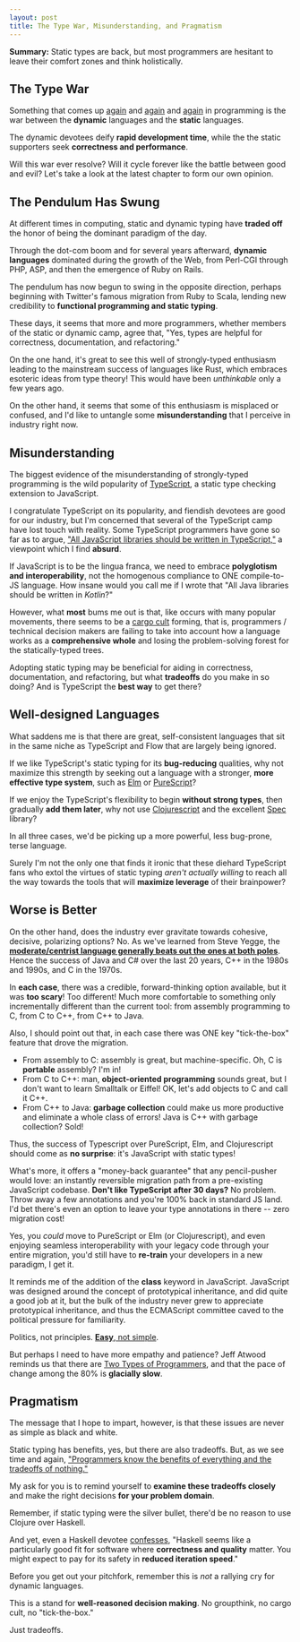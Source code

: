 ```yaml
---
layout: post
title: The Type War, Misunderstanding, and Pragmatism
---
```


**Summary:** Static types are back, but most programmers are hesitant to leave their comfort zones and think holistically.

## The Type War

Something that comes up [again][21] and [again][7] and [again][3] in programming is the war between the **dynamic** languages and the **static** languages.  

The dynamic devotees deify **rapid development time**, while the the static supporters seek **correctness and performance**.

Will this war ever resolve? Will it cycle forever like the battle between good and evil? Let's take a look at the latest chapter to form our own opinion.

## The Pendulum Has Swung

At different times in computing, static and dynamic typing have **traded off** the honor of being the dominant paradigm of the day.

Through the dot-com boom and for several years afterward, **dynamic languages** dominated during the growth of the Web, from Perl-CGI through PHP, ASP, and then the emergence of Ruby on Rails.

The pendulum has now begun to swing in the opposite direction, perhaps beginning with Twitter's famous migration from Ruby to Scala, lending new credibility to **functional programming and static typing**.

These days, it seems that more and more programmers, whether members of the static or dynamic camp, agree that, "Yes, types are helpful for correctness, documentation, and refactoring."

On the one hand, it's great to see this well of strongly-typed enthusiasm leading to the mainstream success of languages like Rust, which embraces esoteric ideas from type theory! This would have been *unthinkable* only a few years ago.

On the other hand, it seems that some of this enthusiasm is misplaced or confused, and I'd like to untangle some **misunderstanding** that I perceive in industry right now.

## Misunderstanding

The biggest evidence of the misunderstanding of strongly-typed programming is the wild popularity of [TypeScript][8], a static type checking extension to JavaScript.

I congratulate TypeScript on its popularity, and fiendish devotees are good for our industry, but I'm concerned that several of the TypeScript camp have lost touch with reality. Some TypeScript programmers have gone so far as to argue, ["All JavaScript libraries should be written in TypeScript,"][17] a viewpoint which I find **absurd**.  

If JavaScript is to be the lingua franca, we need to embrace **polyglotism and interoperability**, not the homogenous compliance to ONE compile-to-JS language. How insane would you call me if I wrote that "All Java libraries should be written in *Kotlin*?"

However, what **most** bums me out is that, like occurs with many popular movements, there seems to be a [cargo cult][14] forming, that is, programmers / technical decision makers are failing to take into account how a language works as a **comprehensive whole** and losing the problem-solving forest for the statically-typed trees. 

Adopting static typing may be beneficial for aiding in correctness, documentation, and refactoring, but what **tradeoffs** do you make in so doing? And is TypeScript the **best way** to get there?

## Well-designed Languages

What saddens me is that there are great, self-consistent languages that sit in the same niche as TypeScript and Flow that are largely being ignored.

If we like TypeScript's static typing for its **bug-reducing** qualities, why not maximize this strength by seeking out a language with a stronger, **more effective type system**, such as [Elm][11] or [PureScript][10]?

If we enjoy the TypeScript's flexibility to begin **without strong types**, then gradually **add them later**, why not use [Clojurescript][18] and the excellent [Spec][19] library? 

In all three cases, we'd be picking up a more powerful, less bug-prone, terse language.

Surely I'm not the only one that finds it ironic that these diehard TypeScript fans who extol the virtues of static typing *aren't actually willing* to reach all the way towards the tools that will **maximize leverage** of their brainpower?

## Worse is Better

On the other hand, does the industry ever gravitate towards cohesive, decisive, polarizing options? No. As we've learned from Steve Yegge, the **[moderate/centrist language generally beats out the ones at both poles][13]**. Hence the success of Java and C# over the last 20 years, C++ in the 1980s and 1990s, and C in the 1970s. 

In **each case**, there was a credible, forward-thinking option available, but it was **too scary**! Too different! Much more comfortable to something only incrementally different than the current tool: from assembly programming to C, from C to C++, from C++ to Java.

Also, I should point out that, in each case there was ONE key "tick-the-box" feature that drove the migration. 

* From assembly to C: assembly is great, but machine-specific. Oh, C is **portable** assembly? I'm in!
* From C to C++: man, **object-oriented programming** sounds great, but I don't want to learn Smalltalk or Eiffel! OK, let's add objects to C and call it C++.
* From C++ to Java: **garbage collection** could make us more productive and eliminate a whole class of errors! Java is C++ with garbage collection? Sold!

Thus, the success of Typescript over PureScript, Elm, and Clojurescript should come as **no surprise**: it's JavaScript with static types! 

What's more, it offers a "money-back guarantee" that any pencil-pusher would love: an instantly reversible migration path from a pre-existing JavaScript codebase. **Don't like TypeScript after 30 days?** No problem. Throw away a few annotations and you're 100% back in standard JS land. I'd bet there's even an option to leave your type annotations in there -- zero migration cost!

Yes, you *could* move to PureScript or Elm (or Clojurescript), and even enjoying seamless interoperability with your legacy code through your entire migration, you'd still have to **re-train** your developers in a new paradigm, I get it.

It reminds me of the addition of the **class** keyword in JavaScript. JavaScript was designed around the concept of prototypical inheritance, and did quite a good job at it, but the bulk of the industry never grew to appreciate prototypical inheritance, and thus the ECMAScript committee caved to the political pressure for familiarity. 

Politics, not principles. [**Easy**, not simple][20].

But perhaps I need to have more empathy and patience? Jeff Atwood reminds us that there are [Two Types of Programmers][16], and that the pace of change among the 80% is **glacially slow**.

## Pragmatism

The message that I hope to impart, however, is that these issues are never as simple as black and white. 

Static typing has benefits, yes, but there are also tradeoffs. But, as we see time and again, ["Programmers know the benefits of everything and the tradeoffs of nothing."][15]

My ask for you is to remind yourself to **examine these tradeoffs closely** and make the right decisions **for your problem domain**.

Remember, if static typing were the silver bullet, there'd be no reason to use Clojure over Haskell. 

And yet, even a Haskell devotee [confesses][6], "Haskell seems like a particularly good fit for software where **correctness and quality** matter. You might expect to pay for its safety in **reduced iteration speed**."

Before you get out your pitchfork, remember this is *not* a rallying cry for dynamic languages. 

This is a stand for **well-reasoned decision making**. No groupthink, no cargo cult, no "tick-the-box."

Just tradeoffs.

[1]: https://www.youtube.com/watch?v=XTl7Jn_kmio "Types are like the Weather, Type Systems are like Weathermen - Matthias Felleisen"
[2]: http://discuss.purelyfunctional.tv/t/types-clojure-and-pain/585/8 "Types, Clojure, and pain"
[3]: http://martintrojer.github.io/beyond-clojure/2016/04/19/beyond-clojure-preluden "Beyond Clojure: Prelude"
[4]: http://www.luna-lang.org/ "Luna: Visual and textual functional programming language"
[5]: https://www.reddit.com/r/haskell/comments/2i4tmh/is_haskell_ever_going_to_feel_faster_to_write/ "Is Haskell ever going to feel faster to write than Clojure?"
[6]: http://baatz.io/posts/haskell-in-a-startup/ "A founder's perspective on 4 years with Haskell"
[7]: http://steve-yegge.blogspot.ca/2008/05/dynamic-languages-strike-back.html "Dynamic Languages Strike Back"
[8]: https://www.typescriptlang.org/ "Typescript"
[9]: https://flow.org/ "Flow"
[10]: http://www.purescript.org/ "PureScript"
[11]: http://elm-lang.org/ "Elm"
[12]: http://dreamsongs.com/WIB.html "Lisp: Good News, Bad News, How to Win Big"
[13]: https://plus.google.com/110981030061712822816/posts/KaSKeg4vQtz "Notes from the Mystery Machine Bus"
[14]: https://en.wikipedia.org/wiki/Cargo_cult "Cargo cult"
[15]: https://www.reddit.com/r/programming/comments/3va6x0/programmers_know_the_benefits_of_everything_and/ "Programmers know the benefits of everything and the tradeoffs of nothing."
[16]: https://blog.codinghorror.com/the-two-types-of-programmers/ "The Two Types of Programmers"
[17]: https://staltz.com/all-js-libraries-should-be-authored-in-typescript.html "All JavaScript libraries should be written in TypeScript"
[18]: https://clojurescript.org/ "ClojureScript"
[19]: https://clojure.org/about/spec "Clojure.spec"
[20]: https://www.infoq.com/presentations/Simple-Made-Easy "Simple Made Easy"
[21]: https://sites.google.com/site/steveyegge2/is-weak-typing-strong-enough "Is Weak Typing Strong Enough?"
